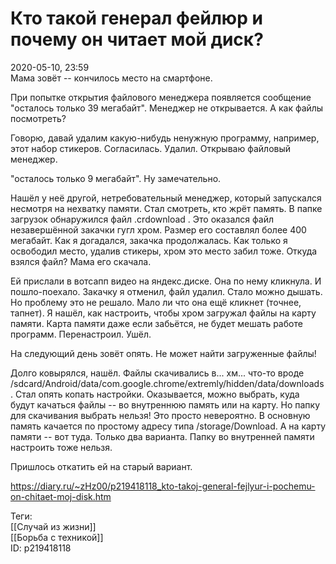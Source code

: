Кто такой генерал фейлюр и почему он читает мой диск?
======================================================

   
 2020-05-10, 23:59   
  Мама зовёт -- кончилось место на смартфоне.   
   
 При попытке открытия файлового менеджера появляется сообщение "осталось только 39 мегабайт". Менеджер не открывается. А как файлы посмотреть?   
   
 Говорю, давай удалим какую-нибудь ненужную программу, например, этот набор стикеров. Согласилась. Удалил. Открываю файловый менеджер.   
   
 "осталось только 9 мегабайт". Ну замечательно.   
   
 Нашёл у неё другой, нетребовательный менеджер, который запускался несмотря на нехватку памяти. Стал смотреть, кто жрёт память. В папке загрузок обнаружился файл .crdownload . Это оказался файл незавершённой закачки гугл хром. Размер его составлял более 400 мегабайт. Как я догадался, закачка продолжалась. Как только я освободил место, удалив стикеры, хром это место забил тоже. Откуда взялся файл? Мама его скачала.   
   
 Ей прислали в вотсапп видео на яндекс.диске. Она по нему кликнула. И пошло-поехало. Закачку я отменил, файл удалил. Стало можно дышать. Но проблему это не решало. Мало ли что она ещё кликнет (точнее, тапнет). Я нашёл, как настроить, чтобы хром загружал файлы на карту памяти. Карта памяти даже если забьётся, не будет мешать работе программ. Перенастроил. Ушёл.   
   
 На следующий день зовёт опять. Не может найти загруженные файлы!   
   
 Долго ковырялся, нашёл. Файлы скачивались в... хм... что-то вроде /sdcard/Android/data/com.google.chrome/extremly/hidden/data/downloads. Стал опять копать настройки. Оказывается, можно выбрать, куда будут качаться файлы -- во внутреннюю память или на карту. Но папку для скачивания выбрать нельзя! Это просто невероятно. В основную память качается по простому адресу типа /storage/Download. А на карту памяти -- вот туда. Только два варианта. Папку во внутренней памяти настроить тоже нельзя.   
   
 Пришлось откатить ей на старый вариант.   
    
 <https://diary.ru/~zHz00/p219418118_kto-takoj-general-fejlyur-i-pochemu-on-chitaet-moj-disk.htm>   
   
 Теги:   
 [[Случай из жизни]]   
 [[Борьба с техникой]]   
 ID: p219418118